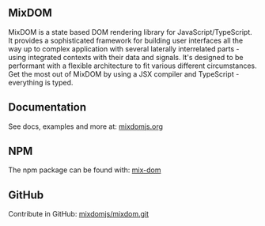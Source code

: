 ## MixDOM

MixDOM is a state based DOM rendering library for JavaScript/TypeScript. It provides a sophisticated framework for building user interfaces all the way up to complex application with several laterally interrelated parts - using integrated contexts with their data and signals. It's designed to be performant with a flexible architecture to fit various different circumstances. Get the most out of MixDOM by using a JSX compiler and TypeScript - everything is typed.

## Documentation

See docs, examples and more at: [mixdomjs.org](https://mixdomjs.org)

## NPM

The npm package can be found with: [mix-dom](https://www.npmjs.com/package/mix-dom)

## GitHub

Contribute in GitHub: [mixdomjs/mixdom.git](https://github.com/mixdomjs/mixdom.git)
